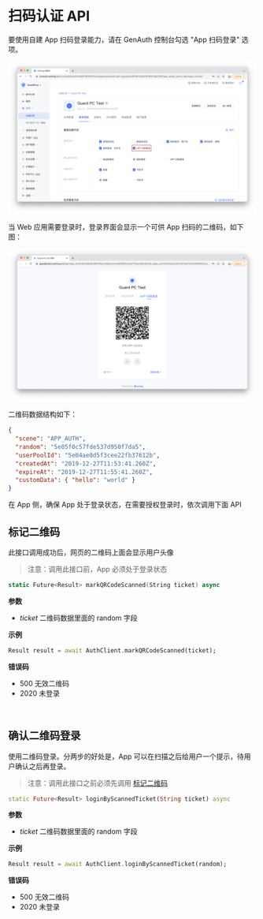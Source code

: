 # 扫码认证 API

<LastUpdated/>

要使用自建 App 扫码登录能力，请在 GenAuth 控制台勾选 "App 扫码登录" 选项。

![](../../sdk-for-flutter/scan/images/1.png)

当 Web 应用需要登录时，登录界面会显示一个可供 App 扫码的二维码，如下图：

![](../../sdk-for-flutter/scan/images/2.png)

二维码数据结构如下：

```json
{
  "scene": "APP_AUTH",
  "random": "5e05f0c57fde537d950f7da5",
  "userPoolId": "5e04ae0d5f3cee22fb37612b",
  "createdAt": "2019-12-27T11:53:41.260Z",
  "expireAt": "2019-12-27T11:55:41.260Z",
  "customData": { "hello": "world" }
}
```

在 App 侧，确保 App 处于登录状态，在需要授权登录时，依次调用下面 API

## 标记二维码

此接口调用成功后，网页的二维码上面会显示用户头像

> 注意：调用此接口前，App 必须处于登录状态

```swift
static Future<Result> markQRCodeScanned(String ticket) async
```

**参数**

- _ticket_ 二维码数据里面的 random 字段

**示例**

```dart
Result result = await AuthClient.markQRCodeScanned(ticket);
```

**错误码**

- 500 无效二维码
- 2020 未登录

<br>

## 确认二维码登录

使用二维码登录。分两步的好处是，App 可以在扫描之后给用户一个提示，待用户确认之后再登录。

> 注意：调用此接口之前必须先调用 [标记二维码](#标记二维码)

```dart
static Future<Result> loginByScannedTicket(String ticket) async
```

**参数**

- _ticket_ 二维码数据里面的 random 字段

**示例**

```dart
Result result = await AuthClient.loginByScannedTicket(random);
```

**错误码**

- 500 无效二维码
- 2020 未登录

<br>
